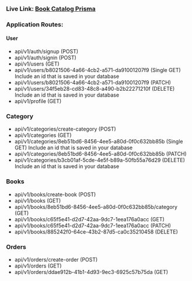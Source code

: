 ### Live Link: [Book Catalog Prisma](https://book-catalog-prisma.vercel.app)

### Application Routes:

#### User

- api/v1/auth/signup (POST)
- api/v1/auth/signin (POST)
- api/v1/users (GET)
- api/v1/users/b8021506-4a66-4cb2-a571-da91001207f9 (Single GET) Include an id that is saved in your database
- api/v1/users/b8021506-4a66-4cb2-a571-da91001207f9 (PATCH)
- api/v1/users/34f5eb28-cd83-48c8-a490-b2b22271210f (DELETE) Include an id that is saved in your database
- api/v1/profile (GET)

### Category

- api/v1/categories/create-category (POST)
- api/v1/categories (GET)
- api/v1/categories/8eb51bd6-8456-4ee5-a80d-0f0c632bb85b (Single GET) Include an id that is saved in your database
- api/v1/categories/8eb51bd6-8456-4ee5-a80d-0f0c632bb85b (PATCH)
- api/v1/categories/b3cb01af-5cde-4e5f-b89a-50fb55a76d29 (DELETE) Include an id that is saved in your database

### Books

- api/v1/books/create-book (POST)
- api/v1/books (GET)
- api/v1/books/8eb51bd6-8456-4ee5-a80d-0f0c632bb85b/category (GET)
- api/v1/books/c65f5e41-d2d7-42aa-9dc7-1eea176a0acc (GET)
- api/v1/books/c65f5e41-d2d7-42aa-9dc7-1eea176a0acc (PATCH)
- api/v1/books/885242f0-64ce-43b2-87d5-ca0c35210458 (DELETE)

### Orders

- api/v1/orders/create-order (POST)
- api/v1/orders (GET)
- api/v1/orders/ddae912b-41b1-4d93-9ec3-6925c57b75da (GET)

